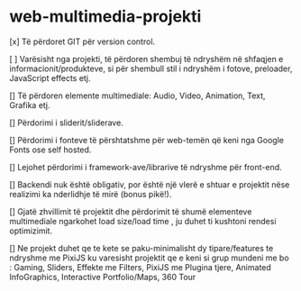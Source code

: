 # web-multimedia-projekti
 
[x] Të përdoret GIT për version control.

[ ] Varësisht nga projekti, të përdoren shembuj të ndryshëm në shfaqjen e informacionit/produkteve, si për shembull stil i ndryshëm i  fotove, preloader, JavaScript effects etj.

[] Të përdoren elemente multimediale: Audio, Video, Animation, Text, Grafika etj.

[] Përdorimi i sliderit/sliderave.

[] Përdorimi i fonteve të përshtatshme për web-temën që keni nga Google Fonts ose self hosted.

[] Lejohet përdorimi i framework-ave/librarive të ndryshme për front-end.

[] Backendi nuk është obligativ, por është një vlerë e shtuar e projektit nëse realizimi ka nderlidhje të mirë (bonus pikë!).

[] Gjatë zhvillimit të projektit dhe përdorimit të shumë elementeve multimediale ngarkohet load size/load time , ju duhet ti kushtoni rendesi optimizimit.

[] Ne projekt duhet qe te kete se paku-minimalisht dy tipare/features te ndryshme me PixiJS ku varesisht projektit qe e keni si grup mundeni me bo : Gaming, Sliders, Effekte me Filters, PixiJS me Plugina tjere, Animated InfoGraphics, Interactive Portfolio/Maps, 360 Tour 
